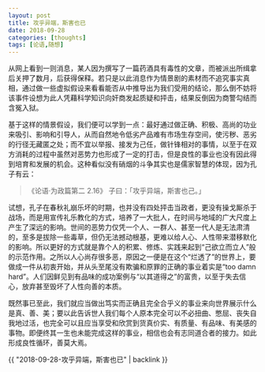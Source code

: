 ```yaml
---
layout: post
title: 攻乎异端，斯害也已
date: 2018-09-28
categories: [thoughts]
tags: [论语,随想]
---
```


从网上看到一则消息，某人因为撰写了一篇药酒具有毒性的文章，而被派出所缉拿后关押了数月，后获得保释。若只是以此消息作为情景剧的素材而不追究事实真相，通过做一些虚拟假设来看看能否从中推导出为我们受用的结论，那么倒不妨将该事件设想为此人凭藉科学知识向奸商发起质疑和抨击，结果反倒因为商警勾结而含冤入狱。

基于这样的情景假设，我们便可以学到一点：最好通过做正确、积极、高尚的功业来吸引、影响和引导人，从而自然地令低劣产品难有市场生存空间，使污秽、恶劣的行径无藏匿之处；而不宜以举报、接发为己任，做针锋相对的事情，以至于在双方消耗的过程中虽然对恶势力也形成了一定的打击，但是良性的事业也没有因此得到培育和发展的机会。这种看似没有硝烟的斗争其实也是儒家智慧的体现，因为孔子有云：

> 《论语·为政篇第二 2.16》 子曰：「攻乎异端，斯害也己。」

试想，孔子在春秋礼崩乐坏的时期，也并没有四处抨击当政者，更没有操戈厮杀于战场，而是用宣传礼乐教化的方式，培养了一大批人，在时间与地域的广大尺度上产生了深远的影响。世间的恶势力仅凭一个人、一群人、甚至一代人是无法肃清的，至多是拔除一些毒草，但仍无法撼动根基，更难以给人心、人性带来潜移默化的影响。所以更好的方式就是靠个人的积累、修炼、实践来起到“己欲立而立人”般的示范作用。之所以人心尚存很多恶，原因之一便是在这个“烂透了”的世界上，要做成一件从初衷开始，并从头至尾没有欺骗和原罪的正确的事业着实是“too damn hard”。人们因鲜见到有品味的成功案例与“以其道得之”的富贵，以至于失去信心，放弃甚至毁坏了人性向善的本质。

既然事已至此，我们就应当做出笃实而正确且完全合乎义的事业来向世界展示什么是真、善、美；要以此告诉世人我们每个人原本完全可以不必扭曲、憋屈、丧失自我地过活，也完全可以且应当享受和欣赏到货真价实、有质量、有品味、有美感的事物。即便终其一生也未能完成这样的事业，相信也会有志同道合者的接力。如此形成良性循环，善莫大焉。

{{ "2018-09-28-攻乎异端，斯害也已" | backlink }}
